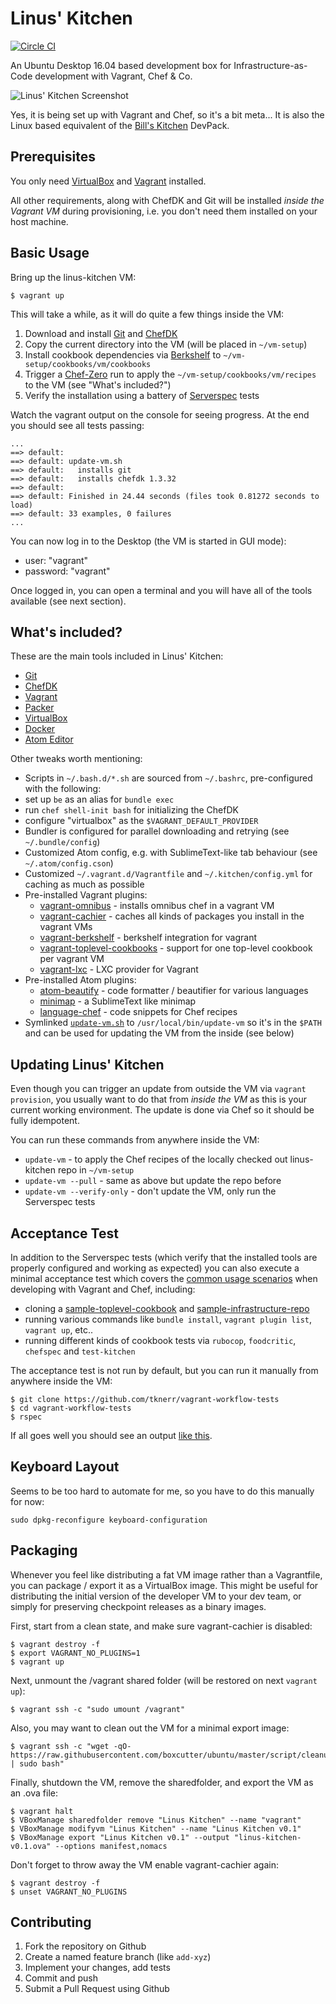 
# Linus' Kitchen

[![Circle CI](https://circleci.com/gh/tknerr/linus-kitchen/tree/master.svg?style=shield)](https://circleci.com/gh/tknerr/linus-kitchen/tree/master)

An Ubuntu Desktop 16.04 based development box for Infrastructure-as-Code development with Vagrant, Chef & Co.

![Linus' Kitchen Screenshot](https://raw.github.com/tknerr/linus-kitchen/master/linus_kitchen.png)

Yes, it is being set up with Vagrant and Chef, so it's a bit meta... It is also the Linux based equivalent of the [Bill's Kitchen](https://github.com/tknerr/bills-kitchen) DevPack.

## Prerequisites

You only need [VirtualBox](http://virtualbox.org/wiki/Downloads) and [Vagrant](http://www.vagrantup.com/)
installed.

All other requirements, along with ChefDK and Git will be installed *inside the Vagrant VM* during provisioning, i.e. you don't need them installed on your host machine.

## Basic Usage

Bring up the linus-kitchen VM:
```
$ vagrant up
```

This will take a while, as it will do quite a few things inside the VM:

 1. Download and install [Git](https://git-scm.org/) and [ChefDK](https://downloads.chef.io/chef-dk/)
 1. Copy the current directory into the VM (will be placed in `~/vm-setup`)
 1. Install cookbook dependencies via [Berkshelf](http://berkshelf.com/) to `~/vm-setup/cookbooks/vm/cookbooks`
 1. Trigger a [Chef-Zero](https://www.chef.io/blog/2013/10/31/chef-client-z-from-zero-to-chef-in-8-5-seconds/) run to apply the `~/vm-setup/cookbooks/vm/recipes` to the VM (see "What's included?")
 1. Verify the installation using a battery of [Serverspec](http://serverspec.org/) tests

Watch the vagrant output on the console for seeing progress. At the end you
should see all tests passing:

```
...
==> default:
==> default: update-vm.sh
==> default:   installs git
==> default:   installs chefdk 1.3.32
==> default:
==> default: Finished in 24.44 seconds (files took 0.81272 seconds to load)
==> default: 33 examples, 0 failures
...
```

You can now log in to the Desktop (the VM is started in GUI mode):

 * user: "vagrant"
 * password: "vagrant"

Once logged in, you can open a terminal and you will have all of the tools available (see next section).

## What's included?

These are the main tools included in Linus' Kitchen:

 * [Git](https://git-scm.org/)
 * [ChefDK](https://downloads.chef.io/chef-dk/)
 * [Vagrant](http://vagrantup.com/)
 * [Packer](http://packer.io/)
 * [VirtualBox](https://www.virtualbox.org/)
 * [Docker](http://docker.io/)
 * [Atom Editor](http://terraform.io/)

Other tweaks worth mentioning:

 * Scripts in `~/.bash.d/*.sh` are sourced from `~/.bashrc`, pre-configured with the following:
  * set up `be` as an alias for `bundle exec`
  * run `chef shell-init bash` for initializing the ChefDK
  * configure "virtualbox" as the `$VAGRANT_DEFAULT_PROVIDER`
 * Bundler is configured for parallel downloading and retrying (see `~/.bundle/config`)
 * Customized Atom config, e.g. with SublimeText-like tab behaviour (see `~/.atom/config.cson`)
 * Customized `~/.vagrant.d/Vagrantfile` and `~/.kitchen/config.yml` for caching as much as possible
 * Pre-installed Vagrant plugins:
   * [vagrant-omnibus](https://github.com/schisamo/vagrant-omnibus) - installs omnibus chef in a vagrant VM
   * [vagrant-cachier](https://github.com/fgrehm/vagrant-cachier) - caches all kinds of packages you install in the vagrant VMs
   * [vagrant-berkshelf](https://github.com/berkshelf/vagrant-berkshelf) - berkshelf integration for vagrant
   * [vagrant-toplevel-cookbooks](https://github.com/tknerr/vagrant-toplevel-cookbooks) - support for one top-level cookbook per vagrant VM
   * [vagrant-lxc](https://github.com/fgrehm/vagrant-lxc) - LXC provider for Vagrant
 * Pre-installed Atom plugins:
   * [atom-beautify](https://atom.io/packages/atom-beautify) - code formatter / beautifier for various languages
   * [minimap](https://atom.io/packages/minimap) - a SublimeText like minimap
   * [language-chef](https://atom.io/packages/language-chef) - code snippets for Chef recipes
 * Symlinked [`update-vm.sh`](scripts/update-vm.sh) to `/usr/local/bin/update-vm` so it's in the `$PATH` and can be used for updating the VM from the inside (see below)

## Updating Linus' Kitchen

Even though you can trigger an update from outside the VM via `vagrant provision`,
you usually want to do that from *inside the VM* as this is your current working environment.
The update is done via Chef so it should be fully idempotent.

You can run these commands from anywhere inside the VM:

 * `update-vm` - to apply the Chef recipes of the locally checked out linus-kitchen repo in `~/vm-setup`
 * `update-vm --pull` - same as above but update the repo before
 * `update-vm --verify-only` - don't update the VM, only run the Serverspec tests

## Acceptance Test

In addition to the Serverspec tests (which verify that the installed tools are properly
configured and working as expected) you can also execute a minimal acceptance test which covers the [common usage scenarios](https://github.com/tknerr/vagrant-workflow-tests/blob/master/spec/acceptance/usage_scenarios_spec.rb) when developing with Vagrant and Chef, including:

 * cloning a [sample-toplevel-cookbook](https://github.com/tknerr/sample-toplevel-cookbook) and [sample-infrastructure-repo](https://github.com/tknerr/sample-infrastructure-repo)
 * running various commands like `bundle install`, `vagrant plugin list`, `vagrant up`, etc..
 * running different kinds of cookbook tests via `rubocop`, `foodcritic`, `chefspec` and `test-kitchen`

The acceptance test is not run by default, but you can run it manually from anywhere inside the VM:
```
$ git clone https://github.com/tknerr/vagrant-workflow-tests
$ cd vagrant-workflow-tests
$ rspec
```

If all goes well you should see an output [like this](https://cloud.githubusercontent.com/assets/365744/3607278/0579cae2-0d45-11e4-81f0-9236c592562a.png).

## Keyboard Layout

Seems to be too hard to automate for me, so you have to do this manually for now:
```
sudo dpkg-reconfigure keyboard-configuration
```

## Packaging

Whenever you feel like distributing a fat VM image rather than a Vagrantfile,
you can package / export it as a VirtualBox image. This might be useful
for distributing the initial version of the developer VM to your dev team,
or simply for preserving checkpoint releases as a binary images.

First, start from a clean state, and make sure vagrant-cachier is disabled:
```
$ vagrant destroy -f
$ export VAGRANT_NO_PLUGINS=1
$ vagrant up
```

Next, unmount the /vagrant shared folder (will be restored on next `vagrant up`):
```
$ vagrant ssh -c "sudo umount /vagrant"
```

Also, you may want to clean out the VM for a minimal export image:
```
$ vagrant ssh -c "wget -qO- https://raw.githubusercontent.com/boxcutter/ubuntu/master/script/cleanup.sh | sudo bash"
```

Finally, shutdown the VM, remove the sharedfolder, and export the VM as an .ova file:
```
$ vagrant halt
$ VBoxManage sharedfolder remove "Linus Kitchen" --name "vagrant"
$ VBoxManage modifyvm "Linus Kitchen" --name "Linus Kitchen v0.1"
$ VBoxManage export "Linus Kitchen v0.1" --output "linus-kitchen-v0.1.ova" --options manifest,nomacs
```

Don't forget to throw away the VM enable vagrant-cachier again:
```
$ vagrant destroy -f
$ unset VAGRANT_NO_PLUGINS
```

## Contributing

 1. Fork the repository on Github
 1. Create a named feature branch (like `add-xyz`)
 1. Implement your changes, add tests
 1. Commit and push
 1. Submit a Pull Request using Github
